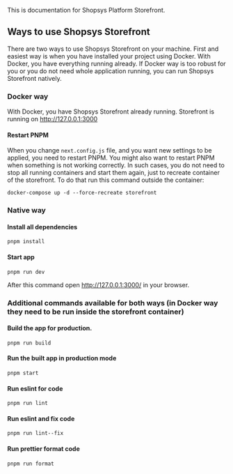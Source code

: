 This is documentation for Shopsys Platform Storefront.

## Ways to use Shopsys Storefront

There are two ways to use Shopsys Storefront on your machine.
First and easiest way is when you have installed your project using Docker.
With Docker, you have everything running already.
If Docker way is too robust for you or you do not need whole application running, you can run Shopsys Storefront natively.

### Docker way

With Docker, you have Shopsys Storefront already running.
Storefront is running on http://127.0.0.1:3000

#### Restart PNPM

When you change `next.config.js` file, and you want new settings to be applied, you need to restart PNPM.
You might also want to restart PNPM when something is not working correctly.
In such cases, you do not need to stop all running containers and start them again, just to recreate container of the storefront.
To do that run this command outside the container:

```plain
docker-compose up -d --force-recreate storefront
```

### Native way

#### Install all dependencies

```plain
pnpm install
```

#### Start app

```plain
pnpm run dev
```

After this command open http://127.0.0.1:3000/ in your browser.

### Additional commands available for both ways (in Docker way they need to be run inside the storefront container)

#### Build the app for production.

```plain
pnpm run build
```

#### Run the built app in production mode

```plain
pnpm start
```

#### Run eslint for code

```plain
pnpm run lint
```

#### Run eslint and fix code

```plain
pnpm run lint--fix
```

#### Run prettier format code

```plain
pnpm run format
```
